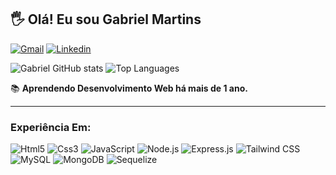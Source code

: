 ## 🖐️ Olá! Eu sou Gabriel Martins

[![Gmail](https://img.shields.io/badge/Gmail-D14836?style=for-the-badge&logo=gmail&logoColor=white)](mailto:gabrielsil20177@gmail.com)
[![Linkedin](https://img.shields.io/badge/LinkedIn-0077B5?style=for-the-badge&logo=linkedin&logoColor=white)](https://www.linkedin.com/in/gabriel-martins-042900279)

![Gabriel GitHub stats](https://github-readme-stats.vercel.app/api?username=gbr-dev-web&show_icons=true&theme=dracula)
![Top Languages](https://github-readme-stats.vercel.app/api/top-langs/?username=gbr-dev-web&layout=compact&theme=github_dark)

📚 **Aprendendo Desenvolvimento Web há mais de 1 ano.**

---

### **Experiência Em:**

![Html5](https://img.shields.io/badge/HTML5-E34F26?style=for-the-badge&logo=html5&logoColor=white)
![Css3](https://img.shields.io/badge/CSS3-1572B6?style=for-the-badge&logo=css3&logoColor=white)
![JavaScript](https://img.shields.io/badge/JavaScript-F7DF1E?style=for-the-badge&logo=javascript&logoColor=black)
![Node.js](https://img.shields.io/badge/Node.js-43853D?style=for-the-badge&logo=node.js&logoColor=white)
![Express.js](https://img.shields.io/badge/Express.js-404D59?style=for-the-badge)
![Tailwind CSS](https://img.shields.io/badge/Tailwind_CSS-38B2AC?style=for-the-badge&logo=tailwind-css&logoColor=white)
![MySQL](https://img.shields.io/badge/MySQL-00000F?style=for-the-badge&logo=mysql&logoColor=white)
![MongoDB](https://img.shields.io/badge/MongoDB-4EA94B?style=for-the-badge&logo=mongodb&logoColor=white)
![Sequelize](https://img.shields.io/badge/sequelize-323330?style=for-the-badge&logo=sequelize&logoColor=blue)
